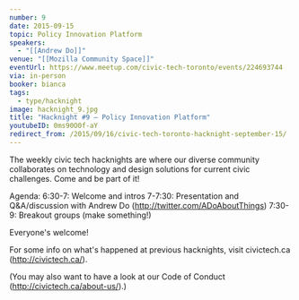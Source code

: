 ```yaml
---
number: 9
date: 2015-09-15
topic: Policy Innovation Platform
speakers:
  - "[[Andrew Do]]"
venue: "[[Mozilla Community Space]]"
eventUrl: https://www.meetup.com/civic-tech-toronto/events/224693744
via: in-person
booker: bianca
tags:
  - type/hacknight
image: hacknight_9.jpg
title: "Hacknight #9 – Policy Innovation Platform"
youtubeID: 0ms90O0f-aY
redirect_from: /2015/09/16/civic-tech-toronto-hacknight-september-15/
---
```


The weekly civic tech hacknights are where our diverse community collaborates on technology and design solutions for current civic challenges. Come and be part of it!

Agenda:
6:30-7: Welcome and intros
7-7:30: Presentation and Q&A/discussion with Andrew Do (http://twitter.com/ADoAboutThings)
7:30-9: Breakout groups (make something!)

Everyone's welcome!

For some info on what's happened at previous hacknights, visit civictech.ca (http://civictech.ca/).

(You may also want to have a look at our Code of Conduct (http://civictech.ca/about-us/).)